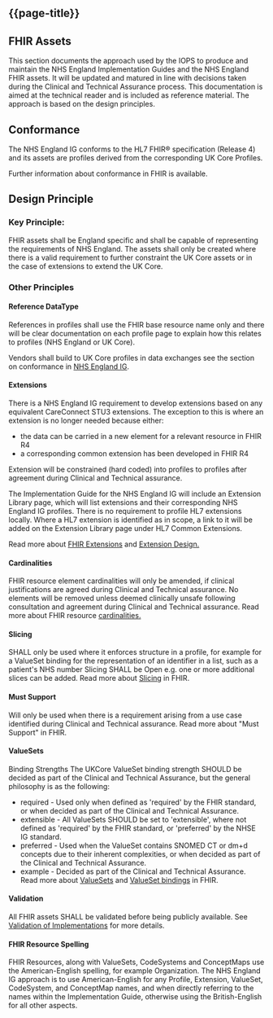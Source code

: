 ## {{page-title}}


## FHIR Assets

This section documents the approach used by the IOPS to produce and maintain the NHS England Implementation Guides and the NHS England FHIR assets. It will be updated and matured in line with decisions taken during the Clinical and Technical Assurance process. This documentation is aimed at the technical reader and is included as reference material. The approach is based on the design principles.

## Conformance

The NHS England IG conforms to the HL7 FHIR® specification (Release 4) and its assets are profiles derived from the corresponding UK Core Profiles.

Further information about conformance in FHIR is available.

## Design Principle

### Key Principle:

FHIR assets shall be England specific and shall be capable of representing the requirements of NHS England. The assets shall only be created where there is a valid requirement to further constraint the UK Core assets or in the case of extensions to extend the UK Core. 

### Other Principles

#### Reference DataType

References in profiles shall use the FHIR base resource name only and there will be clear documentation on each profile page to explain how this relates to profiles (NHS England or UK Core).

Vendors shall build to UK Core profiles in data exchanges see the section on conformance in [NHS England IG](https://simplifier.net/guide/nhs-england-fhir-implementation-guide?version=current).

#### Extensions

There is a NHS England IG requirement to develop extensions based on any equivalent CareConnect STU3 extensions. The exception to this is where an extension is no longer needed because either:

- the data can be carried in a new element for a relevant resource in FHIR R4 
- a corresponding common extension has been developed in FHIR R4

Extension will be constrained (hard coded) into profiles to profiles after agreement during Clinical and Technical assurance.

The Implementation Guide for the NHS England IG will include an Extension Library page, which will list extensions and their corresponding NHS England IG profiles. There is no requirement to profile HL7 extensions locally. Where a HL7 extension is identified as in scope, a link to it will be added on the Extension Library page under HL7 Common Extensions.

Read more about [FHIR Extensions](https://www.hl7.org/fhir/r4/extensibility.html) and [Extension Design.](https://simplifier.net/guide/HL7FHIRUKCoreDesignandDevelopmentApproach/Home/Asset-Design/Extension-Design?version=current)

#### Cardinalities
FHIR resource element cardinalities will only be amended, if clinical justifications are agreed during Clinical and Technical assurance.
No elements will be removed unless deemed clinically unsafe following consultation and agreement during Clinical and Technical assurance.
Read more about FHIR resource [cardinalities.](http://hl7.org/fhir/r4/profiling.html#cardinality)

#### Slicing
SHALL only be used where it enforces structure in a profile, for example
for a ValueSet binding
for the representation of an identifier in a list, such as a patient's NHS number
Slicing SHALL be Open e.g. one or more additional slices can be added.
Read more about [Slicing](https://www.hl7.org/fhir/r4/profiling.html#slicing) in FHIR.

#### Must Support
Will only be used when there is a requirement arising from a use case identified during Clinical and Technical assurance.
Read more about "Must Support" in FHIR.

#### ValueSets
Binding Strengths
The UKCore ValueSet binding strength SHOULD be decided as part of the Clinical and Technical Assurance, but the general philosophy is as the following:

- required - Used only when defined as 'required' by the FHIR standard, or when decided as part of the Clinical and Technical Assurance.
- extensible - All ValueSets SHOULD be set to 'extensible', where not defined as 'required' by the FHIR standard, or 'preferred' by the NHSE IG standard.
- preferred - Used when the ValueSet contains SNOMED CT or dm+d concepts due to their inherent complexities, or when decided as part of the Clinical and Technical Assurance.
- example - Decided as part of the Clinical and Technical Assurance.
Read more about [ValueSets](https://www.hl7.org/fhir/r4/terminologies.html#valuesets) and [ValueSet bindings](https://www.hl7.org/fhir/r4/terminologies.html#strength) in FHIR.

#### Validation
All FHIR assets SHALL be validated before being publicly available. See [Validation of Implementations](https://simplifier.net/guide/HL7FHIRUKCoreDesignandDevelopmentApproach/Home/ConformanceandDependencies/ValidationofImplementations.guide.md?version=current) for more details.

#### FHIR Resource Spelling
FHIR Resources, along with ValueSets, CodeSystems and ConceptMaps use the American-English spelling, for example Organization. The NHS England IG approach is to use American-English for any Profile, Extension, ValueSet, CodeSystem, and ConceptMap names, and when directly referring to the names within the Implementation Guide, otherwise using the British-English for all other aspects.


